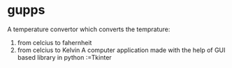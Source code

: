 # gupps
A temperature convertor which converts the temprature:
1) from celcius to fahernheit 
2) from celcius to Kelvin 
A computer application made with the help of GUI based library in python :=Tkinter 
